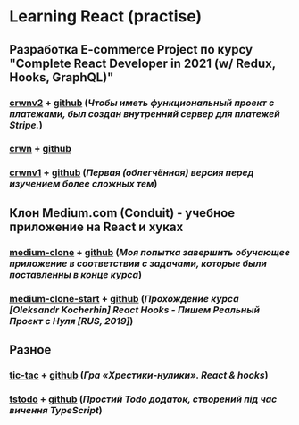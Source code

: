 # Learning React (practise) 

## Разработка E-commerce Project по курсу "Complete React Developer in 2021 (w/ Redux, Hooks, GraphQL)"

### [crwnv2](https://crwnv2.herokuapp.com/) + [github](https://github.com/s-p-ko/crwn-clothing-ver2) (_Чтобы иметь функциональный проект с платежами, был создан внутренний сервер для платежей Stripe._)

### [crwn](https://crwn.pages.dev/) + [github](https://github.com/s-p-ko/crwn-clothing)

### [crwnv1](https://crwnv1.herokuapp.com/) + [github](https://github.com/s-p-ko/crwn-clothing-ver1) (_Первая (облегчённая) версия перед изучением более сложных тем_)

## Клон Medium.com \(Conduit\) - учебное приложение на React и хуках

### [medium-clone](https://medium-clone.pages.dev/) + [github](https://github.com/s-p-ko/medium_clone) (_Моя попытка завершить обучающее приложение в соответствии с задачами, которые были поставленны в конце курса_)

### [medium-clone-start](https://medium-clone-start.pages.dev/) + [github](https://github.com/s-p-ko/medium_clone_start) (_Прохождение курса [Oleksandr Kocherhin] React Hooks - Пишем Реальный Проект с Нуля [RUS, 2019]_)

## Разное

### [tic-tac](https://tic-tac.pages.dev/) + [github](https://github.com/s-p-ko/tic-tac-toe) (_Гра «Хрестики-нулики». React & hooks_)

### [tstodo](https://tstodo.herokuapp.com/) + [github](https://github.com/s-p-ko/react-ts-todo) (_Простий Todo додаток, створений під час вичення TypeScript_)
